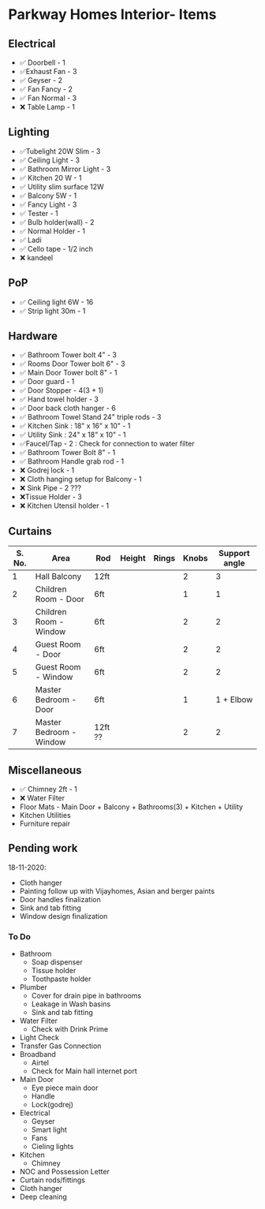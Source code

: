 # Parkway Homes Interior- Items

## Electrical

- :white_check_mark: Doorbell - 1
- :white_check_mark:Exhaust Fan - 3
- :white_check_mark: ​Geyser - 2
- :white_check_mark: ​Fan Fancy - 2
- :white_check_mark: ​Fan Normal - 3
- :x: Table Lamp - 1

## Lighting

- :white_check_mark: ​Tubelight 20W Slim - 3
- :white_check_mark: ​Ceiling Light - 3
- :white_check_mark: ​Bathroom Mirror Light - 3
- :white_check_mark: ​Kitchen 20 W - 1
- :white_check_mark: ​Utility slim surface 12W
- :white_check_mark: ​Balcony 5W - 1
- :white_check_mark: Fancy Light - 3
- :white_check_mark: Tester - 1
- :white_check_mark: Bulb holder(wall) - 2
- :white_check_mark: Normal Holder - 1
- :white_check_mark: Ladi
- :white_check_mark: Cello tape - 1/2 inch
- :x: kandeel

## PoP

- :white_check_mark: Ceiling light 6W - 16
- :white_check_mark: ​Strip light 30m - 1

## Hardware

- :white_check_mark: Bathroom Tower bolt 4" - 3
- :white_check_mark: ​Rooms Door Tower bolt 6" - 3
- :white_check_mark: ​Main Door Tower bolt 8" - 1
- :white_check_mark: Door guard - 1
- :white_check_mark: ​Door Stopper - 4(3 + 1)
- :white_check_mark: ​Hand towel holder - 3
- :white_check_mark: ​Door back cloth hanger - 6
- :white_check_mark: ​Bathroom Towel Stand 24" triple rods - 3
- :white_check_mark: ​Kitchen Sink : 18" x 16" x 10"  - 1
- :white_check_mark: ​Utility Sink : 24" x 18" x 10"  - 1
- :white_check_mark: ​Faucel/Tap - 2 : Check for connection to water filter
- :white_check_mark: Bathroom Tower Bolt 8" - 1
- :white_check_mark: Bathroom Handle grab rod - 1
- :x: Godrej lock - 1
- :x: Cloth hanging setup for Balcony - 1
- :x: Sink Pipe - 2 ???
- :x:Tissue Holder - 3
- :x: Kitchen Utensil holder - 1

## Curtains



| S. No. | Area                    | Rod     | Height | Rings | Knobs | Support angle |
| ------ | ----------------------- | ------- | ------ | ----- | ----- | ------------- |
| 1      | Hall Balcony            | 12ft    |        |       | 2     | 3             |
| 2      | Children Room - Door    | 6ft     |        |       | 1     | 1             |
| 3      | Children Room - Window  | 6ft     |        |       | 2     | 2             |
| 4      | Guest Room - Door       | 6ft     |        |       | 2     | 2             |
| 5      | Guest Room - Window     | 6ft     |        |       | 2     | 2             |
| 6      | Master Bedroom - Door   | 6ft     |        |       | 1     | 1 + Elbow     |
| 7      | Master Bedroom - Window | 12ft ?? |        |       | 2     | 2             |



## Miscellaneous

- :white_check_mark: Chimney 2ft - 1
- :x: Water Filter
- Floor Mats - Main Door + Balcony + Bathrooms(3) + Kitchen + Utility
- Kitchen Utilities
- Furniture repair



## Pending work

18-11-2020:

- Cloth hanger
- Painting follow up with Vijayhomes, Asian and berger paints
- Door handles finalization
- Sink and tab fitting
- Window design finalization



### To Do

- Bathroom
  - Soap dispenser 
  - Tissue holder
  - Toothpaste holder
- Plumber
  - Cover for drain pipe in bathrooms
  - Leakage in Wash basins
  - Sink and tab fitting
- Water Filter 
  - Check with Drink Prime
- Light Check
- Transfer Gas Connection
- Broadband
  - Airtel
  - Check for Main hall internet port
- Main Door
  - Eye piece main door
  - Handle
  - Lock(godrej)
- Electrical
  - Geyser
  - Smart light
  - Fans
  - Cieling lights
- Kitchen
  - Chimney
- NOC and Possession Letter
- Curtain rods/fittings
- Cloth hanger
- Deep cleaning